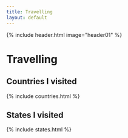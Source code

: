 ```yaml
---
title: Travelling
layout: default
---
```

{% include header.html image="header01" %}
<div>
	<h1>Travelling</h1>
	<h2>Countries I visited</h2>
	{% include countries.html %}
	<h2>States I visited</h2>
	{% include states.html %}
</div>